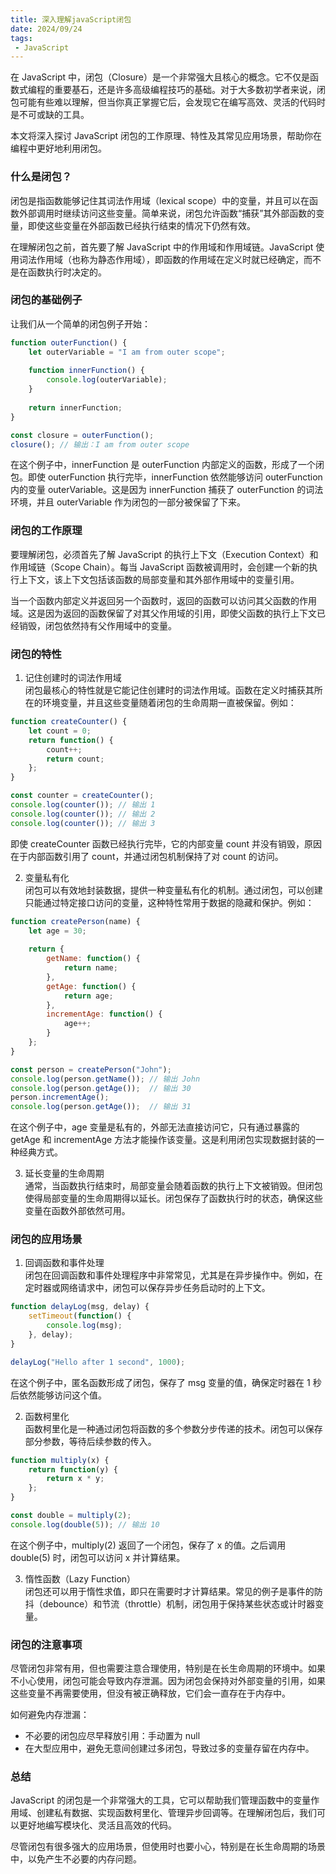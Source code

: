 ```yaml
---
title: 深入理解javaScript闭包
date: 2024/09/24
tags:
 - JavaScript
---
```


在 JavaScript 中，闭包（Closure）是一个非常强大且核心的概念。它不仅是函数式编程的重要基石，还是许多高级编程技巧的基础。对于大多数初学者来说，闭包可能有些难以理解，但当你真正掌握它后，会发现它在编写高效、灵活的代码时是不可或缺的工具。

本文将深入探讨 JavaScript 闭包的工作原理、特性及其常见应用场景，帮助你在编程中更好地利用闭包。

### 什么是闭包？
闭包是指函数能够记住其词法作用域（lexical scope）中的变量，并且可以在函数外部调用时继续访问这些变量。简单来说，闭包允许函数“捕获”其外部函数的变量，即使这些变量在外部函数已经执行结束的情况下仍然有效。

在理解闭包之前，首先要了解 JavaScript 中的作用域和作用域链。JavaScript 使用词法作用域（也称为静态作用域），即函数的作用域在定义时就已经确定，而不是在函数执行时决定的。

### 闭包的基础例子
让我们从一个简单的闭包例子开始：

```javascript
function outerFunction() {
    let outerVariable = "I am from outer scope";
    
    function innerFunction() {
        console.log(outerVariable);
    }
    
    return innerFunction;
}

const closure = outerFunction();
closure(); // 输出：I am from outer scope
```

在这个例子中，innerFunction 是 outerFunction 内部定义的函数，形成了一个闭包。即使 outerFunction 执行完毕，innerFunction 依然能够访问 outerFunction 内的变量 outerVariable。这是因为 innerFunction 捕获了 outerFunction 的词法环境，并且 outerVariable 作为闭包的一部分被保留了下来。

### 闭包的工作原理
要理解闭包，必须首先了解 JavaScript 的执行上下文（Execution Context）和作用域链（Scope Chain）。每当 JavaScript 函数被调用时，会创建一个新的执行上下文，该上下文包括该函数的局部变量和其外部作用域中的变量引用。

当一个函数内部定义并返回另一个函数时，返回的函数可以访问其父函数的作用域。这是因为返回的函数保留了对其父作用域的引用，即使父函数的执行上下文已经销毁，闭包依然持有父作用域中的变量。

### 闭包的特性
1. 记住创建时的词法作用域<br>
闭包最核心的特性就是它能记住创建时的词法作用域。函数在定义时捕获其所在的环境变量，并且这些变量随着闭包的生命周期一直被保留。例如：

```javascript
function createCounter() {
    let count = 0;
    return function() {
        count++;
        return count;
    };
}

const counter = createCounter();
console.log(counter()); // 输出 1
console.log(counter()); // 输出 2
console.log(counter()); // 输出 3
```

即使 createCounter 函数已经执行完毕，它的内部变量 count 并没有销毁，原因在于内部函数引用了 count，并通过闭包机制保持了对 count 的访问。

2. 变量私有化<br>
闭包可以有效地封装数据，提供一种变量私有化的机制。通过闭包，可以创建只能通过特定接口访问的变量，这种特性常用于数据的隐藏和保护。例如：
```javascript
function createPerson(name) {
    let age = 30;
    
    return {
        getName: function() {
            return name;
        },
        getAge: function() {
            return age;
        },
        incrementAge: function() {
            age++;
        }
    };
}

const person = createPerson("John");
console.log(person.getName()); // 输出 John
console.log(person.getAge());  // 输出 30
person.incrementAge();
console.log(person.getAge());  // 输出 31
```

在这个例子中，age 变量是私有的，外部无法直接访问它，只有通过暴露的 getAge 和 incrementAge 方法才能操作该变量。这是利用闭包实现数据封装的一种经典方式。

3. 延长变量的生命周期<br>
通常，当函数执行结束时，局部变量会随着函数的执行上下文被销毁。但闭包使得局部变量的生命周期得以延长。闭包保存了函数执行时的状态，确保这些变量在函数外部依然可用。

### 闭包的应用场景
1. 回调函数和事件处理<br>
闭包在回调函数和事件处理程序中非常常见，尤其是在异步操作中。例如，在定时器或网络请求中，闭包可以保存异步任务启动时的上下文。

```javascript
function delayLog(msg, delay) {
    setTimeout(function() {
        console.log(msg);
    }, delay);
}

delayLog("Hello after 1 second", 1000);
```

在这个例子中，匿名函数形成了闭包，保存了 msg 变量的值，确保定时器在 1 秒后依然能够访问这个值。

2. 函数柯里化<br>
函数柯里化是一种通过闭包将函数的多个参数分步传递的技术。闭包可以保存部分参数，等待后续参数的传入。

```javascript
function multiply(x) {
    return function(y) {
        return x * y;
    };
}

const double = multiply(2);
console.log(double(5)); // 输出 10
```

在这个例子中，multiply(2) 返回了一个闭包，保存了 x 的值。之后调用 double(5) 时，闭包可以访问 x 并计算结果。

3. 惰性函数（Lazy Function）<br>
闭包还可以用于惰性求值，即只在需要时才计算结果。常见的例子是事件的防抖（debounce）和节流（throttle）机制，闭包用于保持某些状态或计时器变量。

### 闭包的注意事项
尽管闭包非常有用，但也需要注意合理使用，特别是在长生命周期的环境中。如果不小心使用，闭包可能会导致内存泄漏。因为闭包会保持对外部变量的引用，如果这些变量不再需要使用，但没有被正确释放，它们会一直存在于内存中。

如何避免内存泄漏：
* 不必要的闭包应尽早释放引用：手动置为 null
* 在大型应用中，避免无意间创建过多闭包，导致过多的变量存留在内存中。

### 总结
JavaScript 的闭包是一个非常强大的工具，它可以帮助我们管理函数中的变量作用域、创建私有数据、实现函数柯里化、管理异步回调等。在理解闭包后，我们可以更好地编写模块化、灵活且高效的代码。

尽管闭包有很多强大的应用场景，但使用时也要小心，特别是在长生命周期的场景中，以免产生不必要的内存问题。

